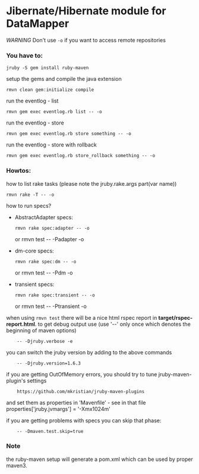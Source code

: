 Jibernate/Hibernate module for DataMapper
=========================================

*WARNING* Don't use `-o` if you want to access remote repositories


### You have to:

    jruby -S gem install ruby-maven

setup the gems and compile the java extension

    rmvn clean gem:initialize compile

run the eventlog - list

    rmvn gem exec eventlog.rb list -- -o

run the eventlog - store

    rmvn gem exec eventlog.rb store something -- -o

run the eventlog - store with rollback

    rmvn gem exec eventlog.rb store_rollback something -- -o


### Howtos:

how to list rake tasks (please note the jruby.rake.args part(var name))

    rmvn rake -T -- -o

how to run specs?

  * AbstractAdapter specs:

        rmvn rake spec:adapter -- -o
	or
        rmvn test -- -Padapter -o

  * dm-core specs:

        rmvn rake spec:dm -- -o
	or
        rmvn test -- -Pdm -o

  * transient specs:

        rmvn rake spec:transient -- -o
	or
        rmvn test -- -Ptransient -o

when using `rmvn test` there will be a nice html rspec report in **target/rspec-report.html**.
to get debug output use (use '--' only once which denotes the beginning of maven options)

        -- -Djruby.verbose -e

you can switch the jruby version by adding to the above commands

        -- -Djruby.version=1.6.3

if you are getting OutOfMemory errors, you should try to tune jruby-maven-plugin's settings

        https://github.com/mkristian/jruby-maven-plugins

and set them as properties in 'Mavenfile' - see in that file
        properties['jruby.jvmargs'] = '-Xmx1024m'

if you are getting problems with specs you can skip that phase:

        -- -Dmaven.test.skip=true

### Note

the ruby-maven setup will generate a pom.xml which can be used by proper maven3.
